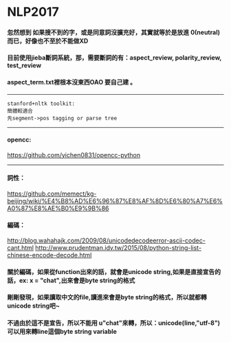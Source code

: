 # NLP2017

#### 忽然想到 如果搜不到的字，或是同意詞沒擴充好，其實就等於是放進 0(neutral)而已，好像也不至於不能做XD
#### 目前使用jieba斷詞系統，那，需要斷詞的有：aspect_review, polarity_review, test_review
#### aspect_term.txt裡根本沒東西OAO 要自己建 。
***
    stanford+nltk toolkit:
    簡體較適合
    先segment->pos tagging or parse tree
***
#### opencc:
https://github.com/yichen0831/opencc-python
    
*** 
#### 詞性：
https://github.com/memect/kg-beijing/wiki/%E4%B8%AD%E6%96%87%E8%AF%8D%E6%80%A7%E6%A0%87%E8%AE%B0%E9%9B%86
#### 編碼：
http://blog.wahahajk.com/2009/08/unicodedecodeerror-ascii-codec-cant.html
http://www.prudentman.idv.tw/2015/08/python-string-list-chinese-encode-decode.html
#### 關於編碼，如果從function出來的話，就會是unicode string,如果是直接宣告的話，ex: x = "chat",出來會是byte string的格式
#### 剛剛發現，如果讀取中文的file,讀進來會是byte string的格式，所以就都轉unicode string吧~
#### 不過由於這不是宣告，所以不能用 u"chat"來轉，所以：unicode(line,"utf-8") 可以用來轉line這個byte string variable
